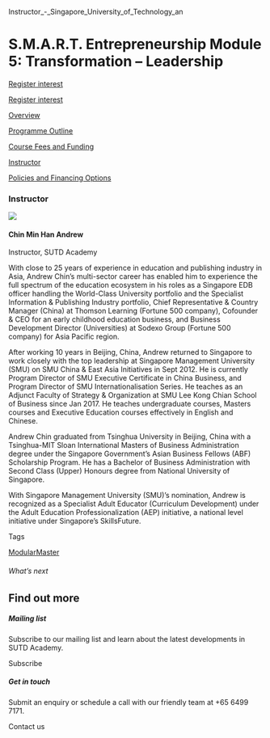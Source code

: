 Instructor_-_Singapore_University_of_Technology_an



S.M.A.R.T. Entrepreneurship Module 5: Transformation – Leadership
=================================================================

[Register interest](/admissions/academy/modular-master/register-your-interest-modularmaster-certificate-in-SMART-entrepreneurship)

[Register interest](/admissions/academy/modular-master/register-your-interest-modularmaster-certificate-in-SMART-entrepreneurship)

[Overview](/course/smart-entrepreneurship-module-5-transformation-leadership/#tabs)

[Programme Outline](/course/smart-entrepreneurship-module-5-transformation-leadership/programme-outline/#tabs)

[Course Fees and Funding](/course/smart-entrepreneurship-module-5-transformation-leadership/course-fees-and-funding/#tabs)

[Instructor](/course/smart-entrepreneurship-module-5-transformation-leadership/instructor/#tabs)

[Policies and Financing Options](/course/smart-entrepreneurship-module-5-transformation-leadership/policies-and-financing-options/#tabs)

### Instructor

![](https://www.sutd.edu.sg/wp-content/uploads/2024/12/andrewchin_3747058_8977043.jpg?w=151)

#### **Chin Min Han Andrew**

Instructor, SUTD Academy

With close to 25 years of experience in education and publishing industry in Asia, Andrew Chin’s multi-sector career has enabled him to experience the full spectrum of the education ecosystem in his roles as a Singapore EDB officer handling the World-Class University portfolio and the Specialist Information & Publishing Industry portfolio, Chief Representative & Country Manager (China) at Thomson Learning (Fortune 500 company), Cofounder & CEO for an early childhood education business, and Business Development Director (Universities) at Sodexo Group (Fortune 500 company) for Asia Pacific region.

After working 10 years in Beijing, China, Andrew returned to Singapore to work closely with the top leadership at Singapore Management University (SMU) on SMU China & East Asia Initiatives in Sept 2012. He is currently Program Director of SMU Executive Certificate in China Business, and Program Director of SMU Internationalisation Series. He teaches as an Adjunct Faculty of Strategy & Organization at SMU Lee Kong Chian School of Business since Jan 2017. He teaches undergraduate courses, Masters courses and Executive Education courses effectively in English and Chinese.

Andrew Chin graduated from Tsinghua University in Beijing, China with a Tsinghua-MIT Sloan International Masters of Business Administration degree under the Singapore Government’s Asian Business Fellows (ABF) Scholarship Program. He has a Bachelor of Business Administration with Second Class (Upper) Honours degree from National University of Singapore.

With Singapore Management University (SMU)’s nomination, Andrew is recognized as a Specialist Adult Educator (Curriculum Development) under the Adult Education Professionalization (AEP) initiative, a national level initiative under Singapore’s SkillsFuture.

Tags

[ModularMaster](/admissions/academy/courses-and-modules/?academy-type-course=792)

###### What’s next

Find out more
-------------

##### Mailing list

Subscribe to our mailing list and learn about the latest developments in SUTD Academy.

Subscribe

##### Get in touch

Submit an enquiry or schedule a call with our friendly team at +65 6499 7171.

Contact us

